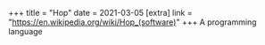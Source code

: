 +++
title = "Hop"
date = 2021-03-05
[extra]
link = "https://en.wikipedia.org/wiki/Hop_(software)"
+++
A programming language

